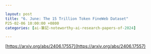 ```yaml
---

layout: post
title: "6. June: The 15 Trillion Token FineWeb Dataset"
P25-02-06 10:00:00 +0800
categories: [ai-筆記-noteworthy-ai-research-papers-of-2024]

---
```


[https://arxiv.org/abs/2406.17557](https://arxiv.org/abs/2406.17557)

